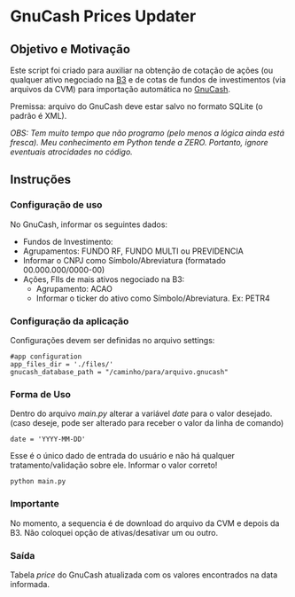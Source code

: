# GnuCash Prices Updater

## Objetivo e Motivação

Este script foi criado para auxiliar na obtenção de cotação de ações (ou qualquer ativo negociado na [B3](https://www.b3.com.br) e de cotas de fundos de investimentos (via arquivos da CVM) para importação automática no [GnuCash](https://www.gnucash.org).

Premissa: arquivo do GnuCash deve estar salvo no formato SQLite (o padrão é XML).

*OBS: Tem muito tempo que não programo (pelo menos a lógica ainda está fresca). Meu conhecimento em Python tende a ZERO. Portanto, ignore eventuais atrocidades no código.*

## Instruções

### Configuração de uso

No GnuCash, informar os seguintes dados:
-  Fundos de Investimento:
  - Agrupamentos: FUNDO RF, FUNDO MULTI ou PREVIDENCIA
  - Informar o CNPJ como Símbolo/Abreviatura (formatado 00.000.000/0000-00)
 - Ações, FIIs de mais ativos negociado na B3:
   - Agrupamento: ACAO
   - Informar o ticker do ativo como Símbolo/Abreviatura. Ex: PETR4
   
### Configuração da aplicação

Configurações devem ser definidas no arquivo settings:

```
#app configuration
app_files_dir = './files/'
gnucash_database_path = "/caminho/para/arquivo.gnucash"
```

### Forma de Uso

Dentro do arquivo *main.py* alterar a variável *date* para o valor desejado. (caso deseje, pode ser alterado para receber o valor da linha de comando)

```
date = 'YYYY-MM-DD'
```
Esse é o único dado de entrada do usuário e não há qualquer tratamento/validação sobre ele. Informar o valor correto!

```
python main.py
```

### Importante

No momento, a sequencia é de download do arquivo da CVM e depois da B3. Não coloquei opção de ativas/desativar um ou outro.

### Saída

Tabela *price*  do GnuCash atualizada com os valores encontrados na data informada.
